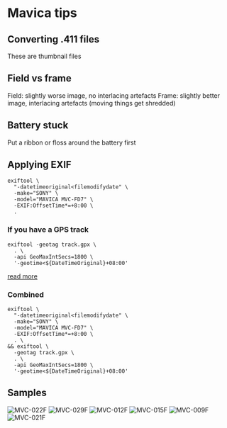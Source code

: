 # Mavica tips

## Converting .411 files

These are thumbnail files

## Field vs frame

Field: slightly worse image, no interlacing artefacts
Frame: slightly better image, interlacing artefacts (moving things get shredded)

## Battery stuck

Put a ribbon or floss around the battery first

## Applying EXIF

```
exiftool \
  "-datetimeoriginal<filemodifydate" \
  -make="SONY" \
  -model="MAVICA MVC-FD7" \
  -EXIF:OffsetTime*=+8:00 \
  .
```

### If you have a GPS track

```
exiftool -geotag track.gpx \
  . \
  -api GeoMaxIntSecs=1800 \
  '-geotime<${DateTimeOriginal}+08:00'
```

[read more](https://gyng.github.io/book/articles/geotag/geotag.html)

### Combined

```
exiftool \
  "-datetimeoriginal<filemodifydate" \
  -make="SONY" \
  -model="MAVICA MVC-FD7" \
  -EXIF:OffsetTime*=+8:00 \
  . \
&& exiftool \
  -geotag track.gpx \
  . \
  -api GeoMaxIntSecs=1800 \
  '-geotime<${DateTimeOriginal}+08:00'
```

## Samples

![MVC-022F](https://github.com/user-attachments/assets/b4e6304e-563d-4751-bba8-c20fb5c55cae)
![MVC-029F](https://github.com/user-attachments/assets/dec5d9a3-d129-4916-9268-97620106617c)
![MVC-012F](https://github.com/user-attachments/assets/ba2bd969-a23d-4835-b649-746281eb5967)
![MVC-015F](https://github.com/user-attachments/assets/76c5c6e6-3ddb-4374-b6a6-4dcf41ff6a26)
![MVC-009F](https://github.com/user-attachments/assets/ce24f5a9-d74b-43f2-89e5-dc47f64854e3)
![MVC-021F](https://github.com/user-attachments/assets/50b9c9f9-8b46-4153-8f4e-560003cdf83f)

